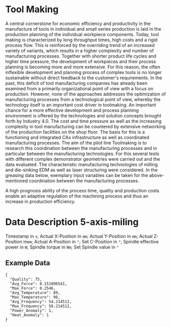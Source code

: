 # Tool Making

A central cornerstone for economic efficiency and productivity in the manufacture of tools in individual and
small series production is laid in the production planning of the individual workpiece components. Today,
tool making is characterized by long throughput times, high costs and a rigid process flow. This is reinforced
by the overriding trend of an increased variety of variants, which results in a higher complexity and number
of manufacturing processes. Together with shorter product life cycles and higher time pressure, the
development of workpieces and their process planning is becoming more and more extensive. For this
reason, the often inflexible development and planning process of complex tools is no longer sustainable
without direct feedback to the customer's requirements. In the past, this deficit of tool manufacturing
companies has already been examined from a primarily organizational point of view with a focus on
production. However, none of the approaches addresses the optimization of manufacturing processes from
a technological point of view, whereby the technology itself is an important cost driver in toolmaking.
An important chance for a more effective development and process planning environment is offered by the
technologies and solution concepts brought forth by Industry 4.0. The cost and time pressure as well as the
increasing complexity in tool manufacturing can be countered by extensive networking of the production
facilities on the shop floor. The basis for this is a functioning and integrated CAx infrastructure as well as
coordinated manufacturing processes. The aim of the pilot line Toolmaking is to research this coordination
between the manufacturing processes and in particular between the manufacturing technologies. For this
several tests with different complex demonstrator geometries were carried out and the data evaluated. The
characteristic manufacturing technologies of milling and die-sinking EDM as well as laser structuring were
considered. In the greasing data below, exemplary input variables can be taken for the above-mentioned
coordination between the manufacturing processes.

A high prognosis ability of the process time, quality and production costs enable an adaptive regulation of
the machining process and thus an increase in production efficiency.

# Data Description 5-axis-miling

Timestamp in `s`;
Actual X-Position in `mm`;
Actual Y-Position in `mm`;
Actual Z-Position in`mm`;
Actual A-Position in `°`;
Set C-Position in `°`;
Spindle effective power in `W`;
Spindle torque in `Nm`;
Set Spindle value in `°`

## Example Data

```
{
  "Quality": 75,
  "Avg_Force": 0.151896541,
  "Max_Force": 0.2546,
  "Avg_Temperature": 89,
  "Max_Temperature": 96,
  "Avg_Frequency": 54.214512,
  "Max_Frequency": 58.214512,
  "Power_Anomaly": 1,
  "Heat_Anomaly": 1
}
```
